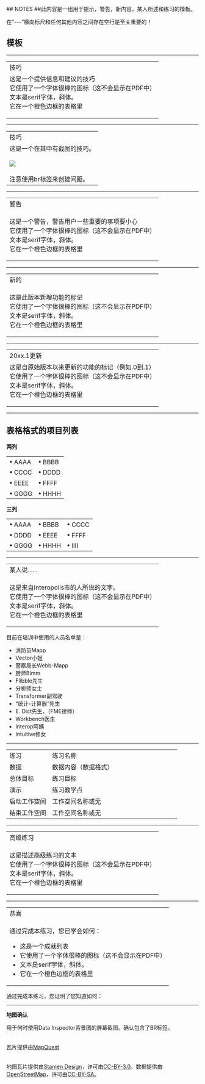   <div id="readme" class="readme blob instapaper_body">
    <article class="markdown-body entry-content" itemprop="text"><p><font style="vertical-align: inherit;"><font style="vertical-align: inherit;">## NOTES ##此内容是一组用于提示，警告，新内容，某人所述和练习的模板。</font></font></p>
<p><font style="vertical-align: inherit;"><font style="vertical-align: inherit;">在“---”横向标尺和任何其他内容之间存在空行是至关重要的！</font></font></p>
<h2><a id="user-content-templates" class="anchor" aria-hidden="true" href="https://github.com/safesoftware/FMETraining/blob/Desktop-Basic-2018/TemplatesForTipsAndExercises.md#templates"></a><font style="vertical-align: inherit;"><font style="vertical-align: inherit;">模板</font></font></h2>
<hr>
 
<table>
<tbody><tr>
<td>
<i></i><font style="vertical-align: inherit;"><font style="vertical-align: inherit;">
技巧
</font></font></td>
</tr>
<tr>
<td><font style="vertical-align: inherit;"><font style="vertical-align: inherit;">
这是一个提供信息和建议的技巧
 </font></font><br><font style="vertical-align: inherit;"><font style="vertical-align: inherit;">它使用了一个字体很棒的图标（这不会显示在PDF中）
 </font></font><br><font style="vertical-align: inherit;"><font style="vertical-align: inherit;">文本是serif字体，斜体。
</font></font><br><font style="vertical-align: inherit;"><font style="vertical-align: inherit;">它在一个橙色边框的表格里

</font></font></td>
</tr>
</tbody></table>
<hr>
 
<table>
<tbody><tr>
<td>
<i></i><font style="vertical-align: inherit;"><font style="vertical-align: inherit;">
技巧
</font></font></td>
</tr>
<tr>
<td><font style="vertical-align: inherit;"><font style="vertical-align: inherit;">
这是一个在其中有截图的技巧。
</font></font><br><br><a target="_blank" href="https://github.com/safesoftware/FMETraining/blob/Desktop-Basic-2018/DesktopBasic1Basics/Images/Img1.008.WorkbenchInterfaceMenuToolbar.png"><img src="./DesktopBasic1Basics/Images/Img1.008.WorkbenchInterfaceMenuToolbar.png" style="max-width:100%;"></a>
<br><br><font style="vertical-align: inherit;">注意使用br标签来创建间距。</font></td>
</tr>
</tbody></table>
<hr>
 
<table>
<tbody><tr>
<td>
<i></i><font style="vertical-align: inherit;"><font style="vertical-align: inherit;">
警告
</font></font></td>
</tr>
<tr>
<td><font style="vertical-align: inherit;"><font style="vertical-align: inherit;">

这是一个警告，警告用户一些重要的事项要小心
 </font></font><br><font style="vertical-align: inherit;"><font style="vertical-align: inherit;">它使用了一个字体很棒的图标（这不会显示在PDF中） 
 </font></font><br><font style="vertical-align: inherit;"><font style="vertical-align: inherit;">文本是serif字体，斜体。
</font></font><br><font style="vertical-align: inherit;"><font style="vertical-align: inherit;">它在一个橙色边框的表格里

</font></font></td>
</tr>
</tbody></table>
<hr>
 
<table>
<tbody><tr>
<td>
<i></i><font style="vertical-align: inherit;"><font style="vertical-align: inherit;">
新的
</font></font></td>
</tr>
<tr>
<td><font style="vertical-align: inherit;"><font style="vertical-align: inherit;">

这是此版本新增功能的标记
 </font></font><br><font style="vertical-align: inherit;"><font style="vertical-align: inherit;">它使用了一个字体很棒的图标（这不会显示在PDF中）
 </font></font><br><font style="vertical-align: inherit;"><font style="vertical-align: inherit;">文本是serif字体，斜体。
</font></font><br><font style="vertical-align: inherit;"><font style="vertical-align: inherit;">它在一个橙色边框的表格里

</font></font></td>
</tr>
</tbody></table>
<hr>
 
<table>
<tbody><tr>
<td>
<i></i><font style="vertical-align: inherit;"><font style="vertical-align: inherit;">
20xx.1更新
</font></font></td>
</tr>
<tr>
<td><font style="vertical-align: inherit;"><font style="vertical-align: inherit;">
这是自原始版本以来更新的功能的标记（例如.0到.1）
 </font></font><br><font style="vertical-align: inherit;"><font style="vertical-align: inherit;">它使用了一个字体很棒的图标（这不会显示在PDF中）
 </font></font><br><font style="vertical-align: inherit;"><font style="vertical-align: inherit;">文本是serif字体，斜体。
</font></font><br><font style="vertical-align: inherit;"><font style="vertical-align: inherit;">它在一个橙色边框的表格里

</font></font></td>
</tr>
</tbody></table>
<hr>

<h2><a id="user-content-table-formatted-bullet-list" class="anchor" aria-hidden="true" href="https://github.com/safesoftware/FMETraining/blob/Desktop-Basic-2018/TemplatesForTipsAndExercises.md#table-formatted-bullet-list"></a><font style="vertical-align: inherit;"><font style="vertical-align: inherit;">表格格式的项目列表</font></font></h2>
<p><strong><font style="vertical-align: inherit;"><font style="vertical-align: inherit;">两列</font></font></strong></p>
<table>
<tbody><tr>
    <td><strong><font style="vertical-align: inherit;"><font style="vertical-align: inherit;">•</font></font></strong><font style="vertical-align: inherit;"><font style="vertical-align: inherit;"> AAAA</font></font></td>
    <td><strong><font style="vertical-align: inherit;"><font style="vertical-align: inherit;">•</font></font></strong><font style="vertical-align: inherit;"><font style="vertical-align: inherit;"> BBBB</font></font></td>
</tr>
<tr>
    <td><strong><font style="vertical-align: inherit;"><font style="vertical-align: inherit;">•</font></font></strong><font style="vertical-align: inherit;"><font style="vertical-align: inherit;"> CCCC</font></font></td>
    <td><strong><font style="vertical-align: inherit;"><font style="vertical-align: inherit;">•</font></font></strong><font style="vertical-align: inherit;"><font style="vertical-align: inherit;"> DDDD</font></font></td>
</tr>
<tr>
    <td><strong><font style="vertical-align: inherit;"><font style="vertical-align: inherit;">•</font></font></strong><font style="vertical-align: inherit;"><font style="vertical-align: inherit;"> EEEE</font></font></td>
    <td><strong><font style="vertical-align: inherit;"><font style="vertical-align: inherit;">•</font></font></strong><font style="vertical-align: inherit;"><font style="vertical-align: inherit;"> FFFF</font></font></td>
</tr>
<tr>
    <td><strong><font style="vertical-align: inherit;"><font style="vertical-align: inherit;">•</font></font></strong><font style="vertical-align: inherit;"><font style="vertical-align: inherit;"> GGGG</font></font></td>
    <td><strong><font style="vertical-align: inherit;"><font style="vertical-align: inherit;">•</font></font></strong><font style="vertical-align: inherit;"><font style="vertical-align: inherit;"> HHHH</font></font></td>
</tr>
</tbody></table>
<p><strong><font style="vertical-align: inherit;"><font style="vertical-align: inherit;">三列</font></font></strong></p>
<table>
<tbody><tr>
    <td><strong><font style="vertical-align: inherit;"><font style="vertical-align: inherit;">•</font></font></strong><font style="vertical-align: inherit;"><font style="vertical-align: inherit;"> AAAA</font></font></td>
    <td><strong><font style="vertical-align: inherit;"><font style="vertical-align: inherit;">•</font></font></strong><font style="vertical-align: inherit;"><font style="vertical-align: inherit;"> BBBB</font></font></td>
    <td><strong><font style="vertical-align: inherit;"><font style="vertical-align: inherit;">•</font></font></strong><font style="vertical-align: inherit;"><font style="vertical-align: inherit;"> CCCC</font></font></td>
</tr>
<tr>
    <td><strong><font style="vertical-align: inherit;"><font style="vertical-align: inherit;">•</font></font></strong><font style="vertical-align: inherit;"><font style="vertical-align: inherit;"> DDDD</font></font></td>
    <td><strong><font style="vertical-align: inherit;"><font style="vertical-align: inherit;">•</font></font></strong><font style="vertical-align: inherit;"><font style="vertical-align: inherit;"> EEEE</font></font></td>
    <td><strong><font style="vertical-align: inherit;"><font style="vertical-align: inherit;">•</font></font></strong><font style="vertical-align: inherit;"><font style="vertical-align: inherit;"> FFFF</font></font></td>
</tr>
<tr>
    <td><strong><font style="vertical-align: inherit;"><font style="vertical-align: inherit;">•</font></font></strong><font style="vertical-align: inherit;"><font style="vertical-align: inherit;"> GGGG</font></font></td>
    <td><strong><font style="vertical-align: inherit;"><font style="vertical-align: inherit;">•</font></font></strong><font style="vertical-align: inherit;"><font style="vertical-align: inherit;"> HHHH</font></font></td>
    <td><strong><font style="vertical-align: inherit;"><font style="vertical-align: inherit;">•</font></font></strong><font style="vertical-align: inherit;"><font style="vertical-align: inherit;"> IIII</font></font></td>
</tr>
</tbody></table>
<hr>

<table>
<tbody><tr>
<td>
<i></i><font style="vertical-align: inherit;"><font style="vertical-align: inherit;">
某人说......
</font></font></td>
</tr>
<tr>
<td><font style="vertical-align: inherit;"><font style="vertical-align: inherit;">

这是来自Interopolis市的人所说的文字。
 </font></font><br><font style="vertical-align: inherit;"><font style="vertical-align: inherit;">它使用了一个字体很棒的图标（这不会显示在PDF中）
 </font></font><br><font style="vertical-align: inherit;"><font style="vertical-align: inherit;">文本是serif字体，斜体。
</font></font><br><font style="vertical-align: inherit;"><font style="vertical-align: inherit;">它在一个橙色边框的表格里

</font></font></td>
</tr>
</tbody></table>
<p><font style="vertical-align: inherit;"><font style="vertical-align: inherit;">目前在培训中使用的人员名单是：</font></font></p>
<ul>
<li><font style="vertical-align: inherit;"><font style="vertical-align: inherit;">消防员Mapp</font></font></li>
<li><font style="vertical-align: inherit;"><font style="vertical-align: inherit;">Vector小姐</font></font></li>
<li><font style="vertical-align: inherit;"><font style="vertical-align: inherit;">警察局长Webb-Mapp</font></font></li>
<li><font style="vertical-align: inherit;"><font style="vertical-align: inherit;">厨师Bimm</font></font></li>
<li><font style="vertical-align: inherit;"><font style="vertical-align: inherit;">Flibble先生</font></font></li>
<li><font style="vertical-align: inherit;"><font style="vertical-align: inherit;">分析师女士</font></font></li>
<li><font style="vertical-align: inherit;"><font style="vertical-align: inherit;">Transformer副驾驶</font></font></li>
<li><font style="vertical-align: inherit;"><font style="vertical-align: inherit;">“统计-计算器”先生</font></font></li>
<li><font style="vertical-align: inherit;"><font style="vertical-align: inherit;">E. Dict先生，（FME律师）</font></font></li>
<li><font style="vertical-align: inherit;"><font style="vertical-align: inherit;">Workbench医生</font></font></li>
<li><font style="vertical-align: inherit;"><font style="vertical-align: inherit;">Interop阿姨</font></font></li>
<li><font style="vertical-align: inherit;"><font style="vertical-align: inherit;">Intuitive修女</font></font></li>
</ul>
<hr>

<table>
<tbody><tr>
<td width="25%">
<i></i><font style="vertical-align: inherit;"><font style="vertical-align: inherit;">
练习
</font></font></td>
<td><font style="vertical-align: inherit;"><font style="vertical-align: inherit;">
练习名称
</font></font></td>
</tr>
<tr>
<td><font style="vertical-align: inherit;"><font style="vertical-align: inherit;">数据</font></font></td>
<td><font style="vertical-align: inherit;"><font style="vertical-align: inherit;">数据内容（数据格式）</font></font></td>
</tr>
<tr>
<td><font style="vertical-align: inherit;"><font style="vertical-align: inherit;">总体目标</font></font></td>
<td><font style="vertical-align: inherit;"><font style="vertical-align: inherit;">练习目标</font></font></td>
</tr>
<tr>
<td><font style="vertical-align: inherit;"><font style="vertical-align: inherit;">演示</font></font></td>
<td><font style="vertical-align: inherit;"><font style="vertical-align: inherit;">练习教学点</font></font></td>
</tr>
<tr>
<td><font style="vertical-align: inherit;"><font style="vertical-align: inherit;">启动工作空间</font></font></td>
<td><font style="vertical-align: inherit;"><font style="vertical-align: inherit;">工作空间名称或无</font></font></td>
</tr>
<tr>
<td><font style="vertical-align: inherit;"><font style="vertical-align: inherit;">结束工作空间</font></font></td>
<td><font style="vertical-align: inherit;"><font style="vertical-align: inherit;">工作空间名称或无</font></font></td>
</tr>
</tbody></table>
<hr>

<table>
<tbody><tr>
<td>
<i></i><font style="vertical-align: inherit;"><font style="vertical-align: inherit;">
高级练习
</font></font></td>
</tr>
<tr>
<td><font style="vertical-align: inherit;"><font style="vertical-align: inherit;">

这是描述高级练习的文本
 </font></font><br><font style="vertical-align: inherit;"><font style="vertical-align: inherit;">它使用了一个字体很棒的图标（这不会显示在PDF中）
 </font></font><br><font style="vertical-align: inherit;"><font style="vertical-align: inherit;">文本是serif字体，斜体。
</font></font><br><font style="vertical-align: inherit;"><font style="vertical-align: inherit;">它在一个橙色边框的表格里

</font></font></td>
</tr>
</tbody></table>
<hr>
 
<table>
<tbody><tr>
<td>
<i></i><font style="vertical-align: inherit;"><font style="vertical-align: inherit;">
恭喜
</font></font></td>
</tr>
<tr>
<td><font style="vertical-align: inherit;"><font style="vertical-align: inherit;">

通过完成本练习，您已学会如何：
</font></font><br>
<ul><li><font style="vertical-align: inherit;"><font style="vertical-align: inherit;">这是一个成就列表</font></font></li>
<li><font style="vertical-align: inherit;"><font style="vertical-align: inherit;">它使用了一个字体很棒的图标（这不会显示在PDF中）</font></font></li>
<li><font style="vertical-align: inherit;"><font style="vertical-align: inherit;">文本是serif字体，斜体。</font></font></li>
<li><font style="vertical-align: inherit;"><font style="vertical-align: inherit;">它在一个橙色边框的表格里</font></font></li></ul>

</td>
</tr>
</tbody></table>

<p><font style="vertical-align: inherit;"><font style="vertical-align: inherit;">通过完成本练习，您证明了您知道如何：</font></font></p>
<hr>
 
<p><strong><font style="vertical-align: inherit;"><font style="vertical-align: inherit;">地图确认</font></font></strong></p>
<p><font style="vertical-align: inherit;"><font style="vertical-align: inherit;">用于何时使用Data Inspector背景图的屏幕截图。确认包含了BR标签。</font></font></p>
<p><br><font style="vertical-align: inherit;">瓦片提供由</font><a href="http://www.mapquest.com/" rel="nofollow"><font style="vertical-align: inherit;">MapQuest</font></a></p>
<p><br><font style="vertical-align: inherit;">地图瓦片提供由</font><a href="https://stamen.com/" rel="nofollow"><font style="vertical-align: inherit;"><font style="vertical-align: inherit;">Stamen Design</font></font></a><font style="vertical-align: inherit;">，</font><font style="vertical-align: inherit;">许可由</font><a href="https://creativecommons.org/licenses/by/3.0" rel="nofollow"><font style="vertical-align: inherit;">CC-BY-3.0</font></a><font style="vertical-align: inherit;">。</font><font style="vertical-align: inherit;">数据提供由</font><a href="http://openstreetmap.org/" rel="nofollow"><font style="vertical-align: inherit;">OpenStreetMap</font></a><font style="vertical-align: inherit;">，</font><font style="vertical-align: inherit;">许可由</font><a href="http://creativecommons.org/licenses/by-sa/3.0" rel="nofollow"><font style="vertical-align: inherit;">CC-BY-SA</font></a><font style="vertical-align: inherit;">。</font></p>
</article>
  </div>
